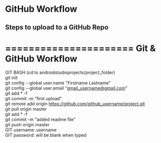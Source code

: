 # GitHub Workflow
Steps to upload to a GitHub Repo
-----------------------------------

======================
Git & GitHub Workflow
======================

GIT BASH (cd to androidstudioprojects/project_folder)<br>
git init<br>
git config --global user.name "Firstname Lastname"<br>
git config --global user.email "gmail_username@gmail.com"<br>
git add * -f<br>
git commit -m "first upload"<br>
git remote add origin https://github.com/github_username/project.git<br>
git pull origin master<br>
git add * -f<br>
git commit -m "added readme file"<br>
git push origin master<br>
GIT username:  username<br>
GIT password:  will be blank when typed<br>
